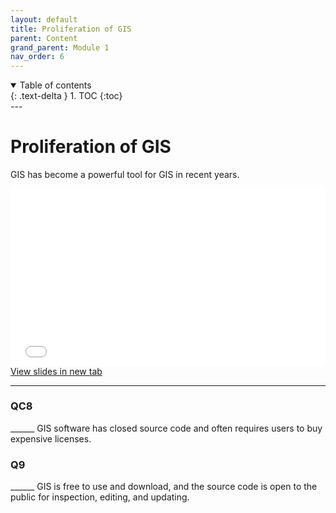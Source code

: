 ```yaml
---
layout: default
title: Proliferation of GIS
parent: Content
grand_parent: Module 1
nav_order: 6
---
```


<details open markdown="block">
  <summary>
    Table of contents
  </summary>
  {: .text-delta }
1. TOC
{:toc}
</details>
---

# Proliferation of GIS

GIS has become a powerful tool for GIS in recent years.

<div style="overflow: hidden;
  padding-top: 56.25%;
  position: relative">
  <iframe src="content/Expansion.html" title="Processes" scrolling="no" frameborder="0"
    style="border: 0;
   height: 100%;
   left: 0;
   position: absolute;
   top: 0;
   width: 100%;">
   <p>Your browser does not support iframes.</p>
 </iframe>
</div>
<a href="content/Expansion.html" target="_blank">View slides in new tab</a>

--- 


### QC8

______ GIS software has closed source code and often requires users to buy expensive licenses.  


### Q9

______ GIS is free to use and download, and the source code is open to the public for inspection, editing, and updating.  
 